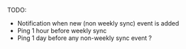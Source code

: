TODO:

-   Notification when new (non weekly sync) event is added
-   Ping 1 hour before weekly sync
-   Ping 1 day before any non-weekly sync event ?
